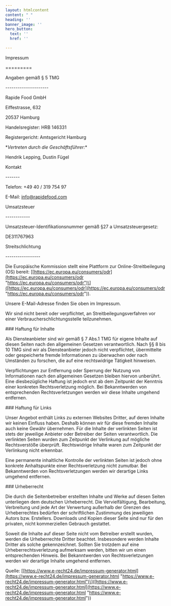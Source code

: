```yaml
---
layout: htmlcontent
content: " "
heading: ''
banner_image: ''
hero_button:
  text: ''
  href: ''

---
```

Impressum

=========

Angaben gemäß § 5 TMG

\---------------------

Rapide Food GmbH  

Eiffestrasse, 632  

20537 Hamburg

Handelsregister: HRB 146331  

Registergericht: Amtsgericht Hamburg

\**Vertreten durch die Geschäftsführer:**  

Hendrik Lepping, Dustin Fügel

Kontakt

\-------

Telefon: +49 40 / 319 754 97  

E-Mail: info@rapidefood.com

Umsatzsteuer

\------------

Umsatzsteuer-Identifikationsnummer gemäß §27 a Umsatzsteuergesetz:  

DE311767963

Streitschlichtung

\-----------------

Die Europäische Kommission stellt eine Plattform zur Online-Streitbeilegung (OS) bereit: \[[https://ec.europa.eu/consumers/odr](https://ec.europa.eu/consumers/odr "https://ec.europa.eu/consumers/odr")\]([https://ec.europa.eu/consumers/odr](https://ec.europa.eu/consumers/odr "https://ec.europa.eu/consumers/odr")).  

Unsere E-Mail-Adresse finden Sie oben im Impressum.

Wir sind nicht bereit oder verpflichtet, an Streitbeilegungsverfahren vor einer Verbraucherschlichtungsstelle teilzunehmen.

\### Haftung für Inhalte

Als Diensteanbieter sind wir gemäß § 7 Abs.1 TMG für eigene Inhalte auf diesen Seiten nach den allgemeinen Gesetzen verantwortlich. Nach §§ 8 bis 10 TMG sind wir als Diensteanbieter jedoch nicht verpflichtet, übermittelte oder gespeicherte fremde Informationen zu überwachen oder nach Umständen zu forschen, die auf eine rechtswidrige Tätigkeit hinweisen.

Verpflichtungen zur Entfernung oder Sperrung der Nutzung von Informationen nach den allgemeinen Gesetzen bleiben hiervon unberührt. Eine diesbezügliche Haftung ist jedoch erst ab dem Zeitpunkt der Kenntnis einer konkreten Rechtsverletzung möglich. Bei Bekanntwerden von entsprechenden Rechtsverletzungen werden wir diese Inhalte umgehend entfernen.

\### Haftung für Links

Unser Angebot enthält Links zu externen Websites Dritter, auf deren Inhalte wir keinen Einfluss haben. Deshalb können wir für diese fremden Inhalte auch keine Gewähr übernehmen. Für die Inhalte der verlinkten Seiten ist stets der jeweilige Anbieter oder Betreiber der Seiten verantwortlich. Die verlinkten Seiten wurden zum Zeitpunkt der Verlinkung auf mögliche Rechtsverstöße überprüft. Rechtswidrige Inhalte waren zum Zeitpunkt der Verlinkung nicht erkennbar.

Eine permanente inhaltliche Kontrolle der verlinkten Seiten ist jedoch ohne konkrete Anhaltspunkte einer Rechtsverletzung nicht zumutbar. Bei Bekanntwerden von Rechtsverletzungen werden wir derartige Links umgehend entfernen.

\### Urheberrecht

Die durch die Seitenbetreiber erstellten Inhalte und Werke auf diesen Seiten unterliegen dem deutschen Urheberrecht. Die Vervielfältigung, Bearbeitung, Verbreitung und jede Art der Verwertung außerhalb der Grenzen des Urheberrechtes bedürfen der schriftlichen Zustimmung des jeweiligen Autors bzw. Erstellers. Downloads und Kopien dieser Seite sind nur für den privaten, nicht kommerziellen Gebrauch gestattet.

Soweit die Inhalte auf dieser Seite nicht vom Betreiber erstellt wurden, werden die Urheberrechte Dritter beachtet. Insbesondere werden Inhalte Dritter als solche gekennzeichnet. Sollten Sie trotzdem auf eine Urheberrechtsverletzung aufmerksam werden, bitten wir um einen entsprechenden Hinweis. Bei Bekanntwerden von Rechtsverletzungen werden wir derartige Inhalte umgehend entfernen.

Quelle: \[[https://www.e-recht24.de/impressum-generator.html](https://www.e-recht24.de/impressum-generator.html "https://www.e-recht24.de/impressum-generator.html")\]([https://www.e-recht24.de/impressum-generator.html](https://www.e-recht24.de/impressum-generator.html "https://www.e-recht24.de/impressum-generator.html"))